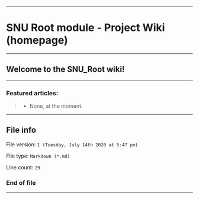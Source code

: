 
***

# SNU Root module - Project Wiki (homepage)

***

## Welcome to the SNU_Root wiki!

***

### Featured articles:

> * None, at the moment.

***

## File info

File version: `1 (Tuesday, July 14th 2020 at 5:47 pm)`

File type: `Markdown (*.md)`

Line count: `29`

### End of file

***
